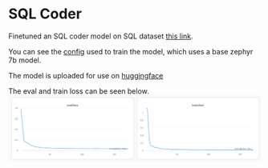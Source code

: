 # SQL Coder

Finetuned an SQL coder model on SQL dataset [this link](https://huggingface.co/datasets/b-mc2/sql-create-context).

You can see the [config](qlora.yml) used to train the model, which uses a base zephyr 7b model.

The model is uploaded for use on [huggingface](https://huggingface.co/adi-kmt/sql-hermes)

The eval and train loss can be seen below. 
![eval/train loss](artifacts/logs.png)